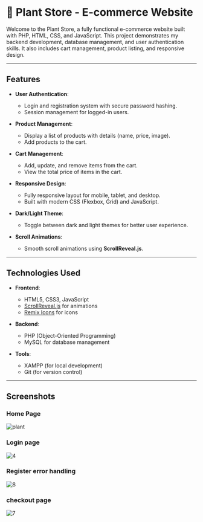 # 🌱 Plant Store - E-commerce Website

Welcome to the Plant Store, a fully functional e-commerce website built with PHP, HTML, CSS, and JavaScript. This project demonstrates my backend development, database management, and user authentication skills. It also includes cart management, product listing, and responsive design.

---

## **Features**

- **User Authentication**:
  - Login and registration system with secure password hashing.
  - Session management for logged-in users.

- **Product Management**:
  - Display a list of products with details (name, price, image).
  - Add products to the cart.

- **Cart Management**:
  - Add, update, and remove items from the cart.
  - View the total price of items in the cart.

- **Responsive Design**:
  - Fully responsive layout for mobile, tablet, and desktop.
  - Built with modern CSS (Flexbox, Grid) and JavaScript.

- **Dark/Light Theme**:
  - Toggle between dark and light themes for better user experience.

- **Scroll Animations**:
  - Smooth scroll animations using **ScrollReveal.js**.

---

## **Technologies Used**

- **Frontend**:
  - HTML5, CSS3, JavaScript
  - [ScrollReveal.js](https://scrollrevealjs.org/) for animations
  - [Remix Icons](https://remixicon.com/) for icons

- **Backend**:
  - PHP (Object-Oriented Programming)
  - MySQL for database management

- **Tools**:
  - XAMPP (for local development)
  - Git (for version control)

---

## **Screenshots**

### Home Page
![plant](https://github.com/user-attachments/assets/92ee1667-757c-4a8c-ab2e-928e255ec33f)
### Login page
![4](https://github.com/user-attachments/assets/a7c068ec-a962-4245-a9f8-107e7e8eca5a)
### Register error handling
![8](https://github.com/user-attachments/assets/fb355565-213d-41bd-baae-d8cc4051b4d9)
### checkout page
![7](https://github.com/user-attachments/assets/4e587df0-c1cc-4e9f-9d8b-df3f6cde2c5e)
